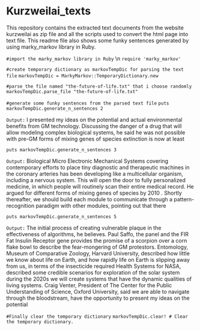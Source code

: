 # Kurzweilai_texts

This repository contains the extracted text documents from the website kurzweilai as zip file and all the scripts used to convert the html page into text file. This readme file also shows some funky sentences generated by using marky_markov library in Ruby.

`#import the marky_markov library in Ruby` \n
`require 'marky_markov'`

`#create temporary dictionary as markovTempDic for parsing the text file`
`markovTempDic = MarkyMarkov::TemporaryDictionary.new`

`#parse the file named "the-future-of-life.txt" that i choose randomly`
`markovTempDic.parse_file "the-future-of-life.txt"`

`#generate some funky sentences from the parsed text file`
`puts markovTempDic.generate_n_sentences 2`

`Output:`
I presented my ideas on the potential and actual environmental benefits from GM technology. Discussing the danger of a drug that will allow modeling complex biological systems, he said he was not possible with pre-GM forms of mixing genes of species extinction is now at least

`puts markovTempDic.generate_n_sentences 3`

`Output:`
Biological Micro Electronic Mechanical Systems covering contemporary efforts to place tiny diagnostic and therapeutic machines in the coronary arteries has been developing like a multicellular organism, including a nervous system. This will open the door to fully personalized medicine, in which people will routinely scan their entire medical record. He argued for different forms of mixing genes of species by 2010 .  Shortly thereafter, we should build each module to communicate through a pattern-recognition paradigm with other modules, pointing out that there

`puts markovTempDic.generate_n_sentences 5`

`Output:`
The initial process of creating vulnerable plaque in the effectiveness of algorithms, he believes. Paul Saffo, the panel and the FIR Fat Insulin Receptor gene provides the promise of a scorpion over a corn flake bowl to describe the fear-mongering of GM protestors. Entomology, Museum of Comparative Zoology, Harvard University, described how little we know about life on Earth, and how rapidly life on Earth is slipping away from us, in terms of the insecticide required Health Systems for NASA, described some credible scenarios for exploration of the solar system during the 2020s we will create systems that have the dynamic qualities of living systems. Craig Venter, President of The Center for the Public Understanding of Science, Oxford University, said we are able to navigate through the bloodstream, have the opportunity to present my ideas on the potential

`#Finally clear the temporary dictionary`
`markovTempDic.clear! # Clear the temporary dictionary.`


